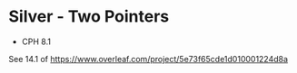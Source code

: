 # Silver - Two Pointers

   - CPH 8.1

See 14.1 of https://www.overleaf.com/project/5e73f65cde1d010001224d8a